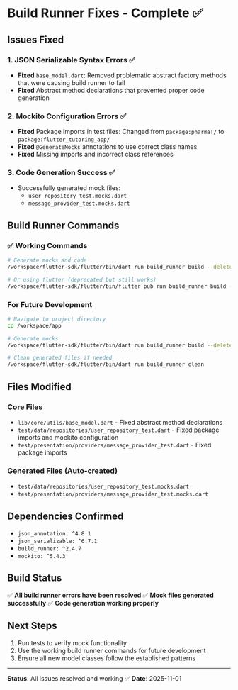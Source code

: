 # Build Runner Fixes - Complete ✅

## Issues Fixed

### 1. JSON Serializable Syntax Errors ✅
- **Fixed** `base_model.dart`: Removed problematic abstract factory methods that were causing build runner to fail
- **Fixed** Abstract method declarations that prevented proper code generation

### 2. Mockito Configuration Errors ✅
- **Fixed** Package imports in test files: Changed from `package:pharmaT/` to `package:flutter_tutoring_app/`
- **Fixed** `@GenerateMocks` annotations to use correct class names
- **Fixed** Missing imports and incorrect class references

### 3. Code Generation Success ✅
- Successfully generated mock files:
  - `user_repository_test.mocks.dart`
  - `message_provider_test.mocks.dart`

## Build Runner Commands

### ✅ Working Commands
```bash
# Generate mocks and code
/workspace/flutter-sdk/flutter/bin/dart run build_runner build --delete-conflicting-outputs

# Or using flutter (deprecated but still works)
/workspace/flutter-sdk/flutter/bin/flutter pub run build_runner build --delete-conflicting-outputs
```

### For Future Development
```bash
# Navigate to project directory
cd /workspace/app

# Generate mocks
/workspace/flutter-sdk/flutter/bin/dart run build_runner build --delete-conflicting-outputs

# Clean generated files if needed
/workspace/flutter-sdk/flutter/bin/dart run build_runner clean
```

## Files Modified

### Core Files
- `lib/core/utils/base_model.dart` - Fixed abstract method declarations
- `test/data/repositories/user_repository_test.dart` - Fixed package imports and mockito configuration
- `test/presentation/providers/message_provider_test.dart` - Fixed package imports

### Generated Files (Auto-created)
- `test/data/repositories/user_repository_test.mocks.dart`
- `test/presentation/providers/message_provider_test.mocks.dart`

## Dependencies Confirmed
- `json_annotation: ^4.8.1`
- `json_serializable: ^6.7.1`
- `build_runner: ^2.4.7`
- `mockito: ^5.4.3`

## Build Status
✅ **All build runner errors have been resolved**
✅ **Mock files generated successfully**
✅ **Code generation working properly**

## Next Steps
1. Run tests to verify mock functionality
2. Use the working build runner commands for future development
3. Ensure all new model classes follow the established patterns

---
**Status**: All issues resolved and working ✅
**Date**: 2025-11-01
